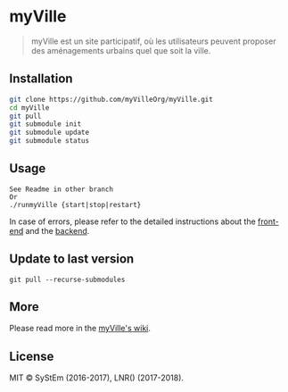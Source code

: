 # myVille
> myVille est un site participatif, où les utilisateurs peuvent proposer des aménagements urbains quel que soit la ville.

## Installation

```sh
git clone https://github.com/myVilleOrg/myVille.git
cd myVille
git pull
git submodule init
git submodule update
git submodule status

```

## Usage

```
See Readme in other branch
Or
./runmyVille {start|stop|restart}
```
In case of errors, please refer to the detailed instructions about the [front-end](https://github.com/myVilleOrg/myville-frontend) and the [backend](https://github.com/myVilleOrg/myville-backend).
## Update to last version
```
git pull --recurse-submodules
```

## More

Please read more in the [myVille's wiki](https://github.com/myVilleOrg/myVille/wiki).

## License

MIT © SyStEm (2016-2017), LNR() (2017-2018).
